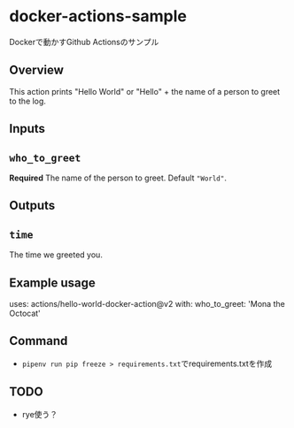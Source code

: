 # docker-actions-sample
Dockerで動かすGithub Actionsのサンプル

## Overview

This action prints "Hello World" or "Hello" + the name of a person to greet to the log.

## Inputs

## `who_to_greet`

**Required** The name of the person to greet. Default `"World"`.

## Outputs

## `time`

The time we greeted you.

## Example usage

uses: actions/hello-world-docker-action@v2
with:
  who_to_greet: 'Mona the Octocat'

## Command
- `pipenv run pip freeze > requirements.txt`でrequirements.txtを作成

## TODO
- rye使う？
